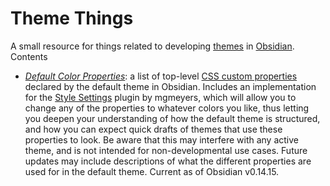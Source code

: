# Theme Things
A small resource for things related to developing [themes](https://help.obsidian.md/How+to/Add+custom+styles#Themes) in [Obsidian](https://obsidian.md).  
Contents  
- *[Default Color Properties]()*: a list of top-level [CSS custom properties](https://developer.mozilla.org/en-US/docs/Web/CSS/--*) declared by the default theme in Obsidian. Includes an implementation for the [Style Settings](https://github.com/mgmeyers/obsidian-style-settings) plugin by mgmeyers, which will allow you to change any of the properties to whatever colors you like, thus letting you deepen your understanding of how the default theme is structured, and how you can expect quick drafts of themes that use these properties to look. Be aware that this may interfere with any active theme, and is not intended for non-developmental use cases. Future updates may include descriptions of what the different properties are used for in the default theme. Current as of Obsidian v0.14.15.